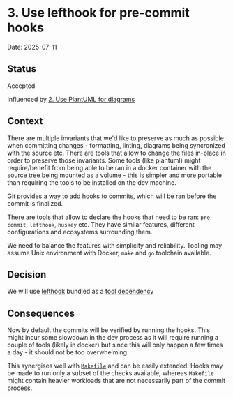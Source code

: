 # 3. Use lefthook for pre-commit hooks

Date: 2025-07-11

## Status

Accepted

Influenced by [2. Use PlantUML for diagrams](0002-use-plantuml-for-diagrams.md)

## Context

There are multiple invariants that we'd like to preserve as much as possible
when committing changes - formatting, linting, diagrams being syncronized with the
source etc. There are tools that allow to change the files in-place in order
to preserve those invariants. Some tools (like plantuml) might require/benefit from
being able to be ran in a docker container with the source tree being mounted as
a volume - this is simpler and more portable than requiring the tools to be installed
on the dev machine.

Git provides a way to add hooks to commits, which will be ran before the commit is
finalized.

There are tools that allow to declare the hooks that need to be ran: `pre-commit`, 
`lefthook`, `huskey` etc.
They have similar features, different configurations and ecosystems surrounding them.

We need to balance the features with simplicity and reliability. Tooling may assume
Unix environment with Docker, `make` and `go` toolchain available.

## Decision

We will use [lefthook](https://github.com/evilmartians/lefthook) bundled as a 
[tool dependency](https://tip.golang.org/doc/modules/managing-dependencies#tools)

## Consequences

Now by default the commits will be verified by running the hooks. This might incur some
slowdown in the dev process as it will require running a couple of tools (likely in docker)
but since this will only happen a few times a day - it should not be too overwhelming.

This synergises well with [`Makefile`](../../Makefile) and can be easily extended.
Hooks may be made to run only a subset of the checks available, whereas `Makefile`
might contain heavier workloads that are not necessarily part of the commit process.
